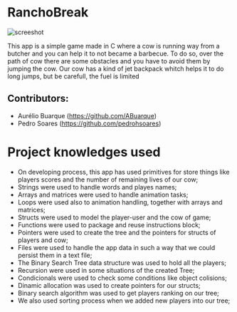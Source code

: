 # RanchoBreak
![screeshot](https://cloud.githubusercontent.com/assets/17463488/25466129/d33938ac-2adc-11e7-8539-cfaea9593a6f.jpg)

This app is a simple game made in C where a cow is running way from a butcher and you can help it to not became a barbecue.
To do so, over the path of cow there are some obstacles and you have to avoid them by jumping the cow.
Our cow has a kind of jet backpack whitch helps it to do long jumps, but be carefull, the fuel is limited

## Contributors:
+ Aurélio Buarque (https://github.com/ABuarque)
+ Pedro Soares (https://github.com/pedrohsoares)

# Project knowledges used
+ On developing process, this app has used primitives for store things like players scores and the number of remaining lives of our cow;
+ Strings were used to handle words and playes names;  
+ Arrays and matrices were used to handle animation tasks;
+ Loops were used also to animation handling, together with arrays and matrices; 
+ Structs were used to model the player-user and the cow of game;
+ Functions were used to package and reuse instructions block;
+ Pointers were used to create the tree and the pointers for structs of players and cow;
+ Files were used to handle the app data in such a way that we could persist them in a text file;
+ The Binary Search Tree data structure was used to hold all the players;
+ Recursion were used in some situations of the created Tree; 
+ Condicionals were used to check some conditions like object colisions; 
+ Dinamic allocation was used to create pointers for our structs;
+ Binary search algorithm was used to get players ranking on our tree;
+ We also used sorting process when we added new players into our tree; 

